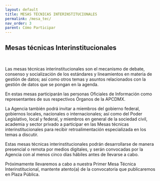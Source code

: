 ```yaml
---
layout: default
title: MESAS TÉCNICAS INTERINSTITUCIONALES
permalink: /mesa_tec/
nav_order: 3
parent: Cómo Participar
---
```


<div class="text-justify">
<h2>Mesas técnicas Interinstitucionales</h2>
 <br>
<p >Las mesas técnicas interinstitucionales son el mecanismo de debate, consenso y socialización de los estándares y lineamientos en materia de gestión de datos; así como otros temas y asuntos relacionados con la gestión de datos que se pongan en la agenda. </p>
<p>En estas mesas participarán las personas Oficiales de Información como representantes de sus respectivos Órganos de la APCDMX.</p>
<p> 
La Agencia también podrá invitar a miembros del gobierno federal, gobiernos locales, nacionales o internacionales; así como del Poder Legislativo, local y federal, y miembros en general de la sociedad civil, academia y sector privado a participar en las Mesas técnicas interinstitucionales para recibir retroalimentación especializada en los temas a discutir.  </p>
<p>
Estas mesas técnicas interinstitucionales podrán desarrollarse de manera presencial o remota por medios digitales, y serán convocadas por la Agencia con al menos cinco días hábiles antes de llevarse a cabo.</p>

<p>Próximamente llevaremos a cabo a nuestra Primer Mesa Técnica Interinstitucional, mantente atento(a) de la convocatoria que publicaremos en Plaza Pública. 
</p>

</div>




